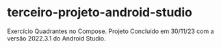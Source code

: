 # terceiro-projeto-android-studio
Exercício Quadrantes no Compose. Projeto Concluído em 30/11/23 com a versão 2022.3.1 do Android Studio.
